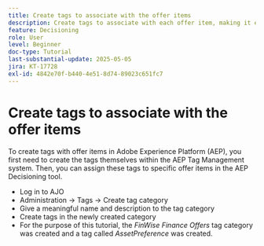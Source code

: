 ```yaml
---
title: Create tags to associate with the offer items
description: Create tags to associate with each offer item, making it easier to search, filter, and apply rules or strategies during personalization and decisioning
feature: Decisioning
role: User
level: Beginner
doc-type: Tutorial
last-substantial-update: 2025-05-05
jira: KT-17728
exl-id: 4842e70f-b440-4e51-8d74-89023c651fc7
---
```

# Create tags to associate with the offer items

To create tags with offer items in Adobe Experience Platform (AEP), you first need to create the tags themselves within the AEP Tag Management system. Then, you can assign these tags to specific offer items in the AEP Decisioning tool. 

* Log in to AJO
* Administration -> Tags -> Create tag category
* Give a meaningful name and description to the tag category
* Create tags in the newly created category
* For the purpose of this tutorial, the _FinWise Finance Offers_ tag category was created and a tag called _AssetPreference_ was created.
